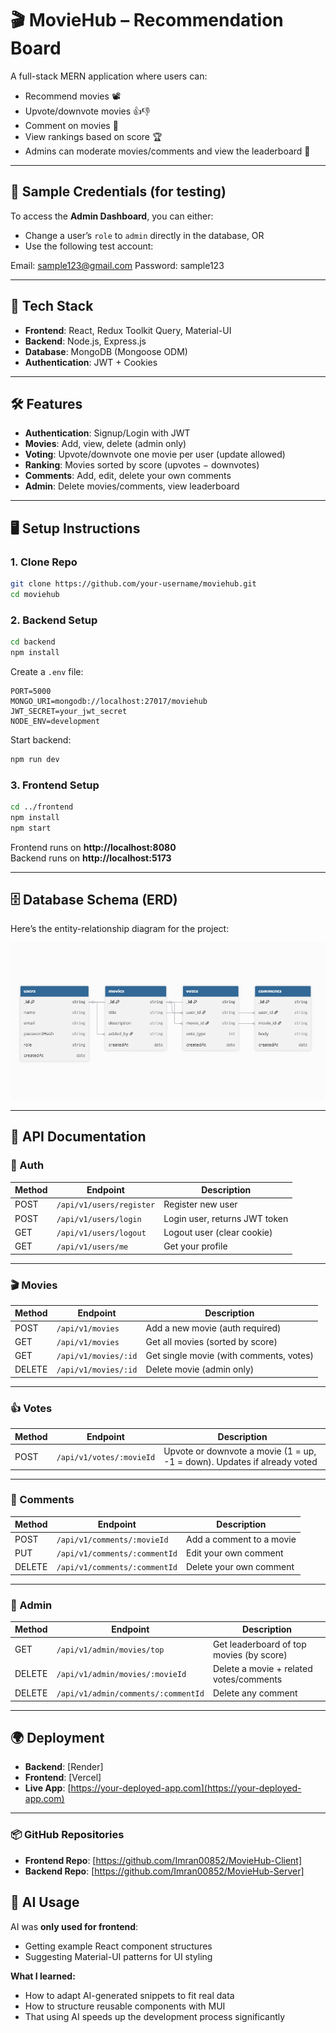 # 🎬 MovieHub – Recommendation Board

A full-stack MERN application where users can:

- Recommend movies 📽️
- Upvote/downvote movies 👍👎
- Comment on movies 💬
- View rankings based on score 🏆
- Admins can moderate movies/comments and view the leaderboard 🔐

---

## 🔑 Sample Credentials (for testing)

To access the **Admin Dashboard**, you can either:

- Change a user’s `role` to `admin` directly in the database, OR
- Use the following test account:

Email: sample123@gmail.com
Password: sample123

---

## 🚀 Tech Stack

- **Frontend**: React, Redux Toolkit Query, Material-UI
- **Backend**: Node.js, Express.js
- **Database**: MongoDB (Mongoose ODM)
- **Authentication**: JWT + Cookies

---

## 🛠️ Features

- **Authentication**: Signup/Login with JWT
- **Movies**: Add, view, delete (admin only)
- **Voting**: Upvote/downvote one movie per user (update allowed)
- **Ranking**: Movies sorted by score (upvotes − downvotes)
- **Comments**: Add, edit, delete your own comments
- **Admin**: Delete movies/comments, view leaderboard

---

## 🖥️ Setup Instructions

### 1. Clone Repo

```bash
git clone https://github.com/your-username/moviehub.git
cd moviehub
```

### 2. Backend Setup

```bash
cd backend
npm install
```

Create a `.env` file:

```env
PORT=5000
MONGO_URI=mongodb://localhost:27017/moviehub
JWT_SECRET=your_jwt_secret
NODE_ENV=development
```

Start backend:

```bash
npm run dev
```

### 3. Frontend Setup

```bash
cd ../frontend
npm install
npm start
```

Frontend runs on **http://localhost:8080**  
Backend runs on **http://localhost:5173**

---

## 🗄️ Database Schema (ERD)

Here’s the entity-relationship diagram for the project:

![ER Diagram](public/image.png)

---

## 📌 API Documentation

### 🔑 Auth

| Method | Endpoint                 | Description                   |
| ------ | ------------------------ | ----------------------------- |
| POST   | `/api/v1/users/register` | Register new user             |
| POST   | `/api/v1/users/login`    | Login user, returns JWT token |
| GET    | `/api/v1/users/logout`   | Logout user (clear cookie)    |
| GET    | `/api/v1/users/me`       | Get your profile              |

---

### 🎬 Movies

| Method | Endpoint             | Description                             |
| ------ | -------------------- | --------------------------------------- |
| POST   | `/api/v1/movies`     | Add a new movie (auth required)         |
| GET    | `/api/v1/movies`     | Get all movies (sorted by score)        |
| GET    | `/api/v1/movies/:id` | Get single movie (with comments, votes) |
| DELETE | `/api/v1/movies/:id` | Delete movie (admin only)               |

---

### 👍 Votes

| Method | Endpoint                 | Description                                                              |
| ------ | ------------------------ | ------------------------------------------------------------------------ |
| POST   | `/api/v1/votes/:movieId` | Upvote or downvote a movie (1 = up, -1 = down). Updates if already voted |

---

### 💬 Comments

| Method | Endpoint                      | Description              |
| ------ | ----------------------------- | ------------------------ |
| POST   | `/api/v1/comments/:movieId`   | Add a comment to a movie |
| PUT    | `/api/v1/comments/:commentId` | Edit your own comment    |
| DELETE | `/api/v1/comments/:commentId` | Delete your own comment  |

---

### 🔐 Admin

| Method | Endpoint                            | Description                              |
| ------ | ----------------------------------- | ---------------------------------------- |
| GET    | `/api/v1/admin/movies/top`          | Get leaderboard of top movies (by score) |
| DELETE | `/api/v1/admin/movies/:movieId`     | Delete a movie + related votes/comments  |
| DELETE | `/api/v1/admin/comments/:commentId` | Delete any comment                       |

---

## 🌍 Deployment

- **Backend**: [Render]
- **Frontend**: [Vercel]
- **Live App**: [https://your-deployed-app.com](https://your-deployed-app.com)

---

### 📦 GitHub Repositories

- **Frontend Repo**: [https://github.com/Imran00852/MovieHub-Client]
- **Backend Repo**: [https://github.com/Imran00852/MovieHub-Server]

## 🤖 AI Usage

AI was **only used for frontend**:

- Getting example React component structures
- Suggesting Material-UI patterns for UI styling

**What I learned:**

- How to adapt AI-generated snippets to fit real data
- How to structure reusable components with MUI
- That using AI speeds up the development process significantly
